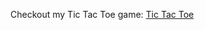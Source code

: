 Checkout my Tic Tac Toe game: <a href="https://codecallogic.github.io/ticTacToe/" targe="_blank">Tic Tac Toe</a>
